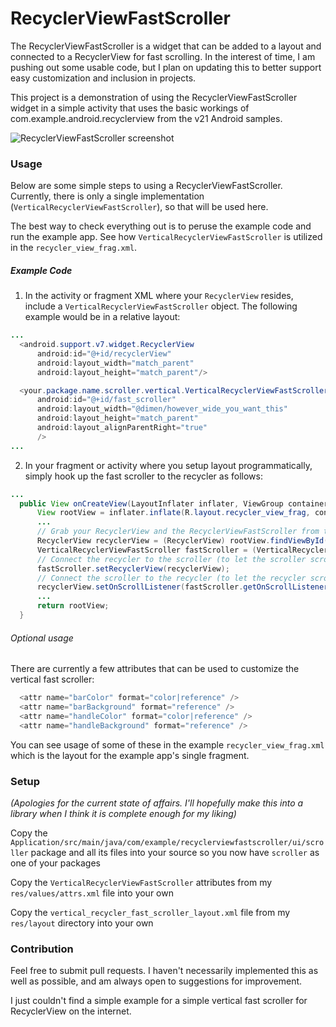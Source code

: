 RecyclerViewFastScroller
===================================

The RecyclerViewFastScroller is a widget that can be added to a layout and connected to a RecyclerView for fast scrolling. In the interest of time, I am pushing out some usable code, but I plan on updating this to better support easy customization and inclusion in projects.

This project is a demonstration of using the RecyclerViewFastScroller widget in a simple activity that uses the basic workings of com.example.android.recyclerview from the v21 Android samples.

![RecyclerViewFastScroller screenshot](http://i.imgur.com/IozUtucl.png)

### Usage

Below are some simple steps to using a RecyclerViewFastScroller. Currently, there is only a single implementation (`VerticalRecyclerViewFastScroller`), so that will be used here.

The best way to check everything out is to peruse the example code and run the example app. See how `VerticalRecyclerViewFastScroller` is utilized in the `recycler_view_frag.xml`.

##### Example Code

1) In the activity or fragment XML where your `RecyclerView` resides, include a `VerticalRecyclerViewFastScroller` object. The following example would be in a relative layout:

```java
...
  <android.support.v7.widget.RecyclerView
      android:id="@+id/recyclerView"
      android:layout_width="match_parent"
      android:layout_height="match_parent"/>

  <your.package.name.scroller.vertical.VerticalRecyclerViewFastScroller
      android:id="@+id/fast_scroller"
      android:layout_width="@dimen/however_wide_you_want_this"
      android:layout_height="match_parent"
      android:layout_alignParentRight="true"
      />
...
```

2) In your fragment or activity where you setup layout programmatically, simply hook up the fast scroller to the recycler as follows:

```java
...
  public View onCreateView(LayoutInflater inflater, ViewGroup container, Bundle savedInstanceState) {
      View rootView = inflater.inflate(R.layout.recycler_view_frag, container, false);
      ...
      // Grab your RecyclerView and the RecyclerViewFastScroller from the layout
      RecyclerView recyclerView = (RecyclerView) rootView.findViewById(R.id.recyclerView);
      VerticalRecyclerViewFastScroller fastScroller = (VerticalRecyclerViewFastScroller) rootView.findViewById(R.id.fast_scroller);
      // Connect the recycler to the scroller (to let the scroller scroll the list)
      fastScroller.setRecyclerView(recyclerView);
      // Connect the scroller to the recycler (to let the recycler scroll the scroller's handle)
      recyclerView.setOnScrollListener(fastScroller.getOnScrollListener());
      ...
      return rootView;
  }
```

###### Optional usage

There are currently a few attributes that can be used to customize the vertical fast scroller:

```java
  <attr name="barColor" format="color|reference" />
  <attr name="barBackground" format="reference" />
  <attr name="handleColor" format="color|reference" />
  <attr name="handleBackground" format="reference" />
```

You can see usage of some of these in the example `recycler_view_frag.xml` which is the layout for the example app's single fragment.

### Setup

*(Apologies for the current state of affairs. I'll hopefully make this into a library when I think it is complete enough for my liking)*

Copy the `Application/src/main/java/com/example/recyclerviewfastscroller/ui/scroller` package and all its files into your source so you now have `scroller` as one of your packages

Copy the `VerticalRecyclerViewFastScroller` attributes from my `res/values/attrs.xml` file into your own  

Copy the `vertical_recycler_fast_scroller_layout.xml` file from my `res/layout` directory into your own

### Contribution

Feel free to submit pull requests. I haven't necessarily implemented this as well as possible, and am always open to suggestions for improvement.

I just couldn't find a simple example for a simple vertical fast scroller for RecyclerView on the internet.
